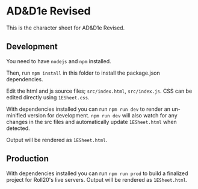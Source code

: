 # AD&D1e Revised

This is the character sheet for AD&D1e Revised.

## Development

You need to have `nodejs` and `npm` installed.

Then, run `npm install` in this folder to install the package.json dependencies.

Edit the html and js source files; `src/index.html`, `src/index.js`. CSS can be edited directly using `1ESheet.css`.

With dependencies installed you can run `npm run dev` to render an un-minified version for development. `npm run dev` will also watch for any changes in the src files and automatically update `1ESheet.html` when detected.

Output will be rendered as `1ESheet.html`.

## Production

With dependencies installed you can run `npm run prod` to build a finalized project for Roll20's live servers.
Output will be rendered as `1ESheet.html`.